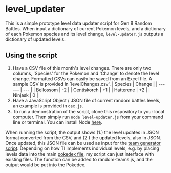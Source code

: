 # level_updater
This is a simple prototype level data updater script for Gen 8 Random Battles. When input a dictionary of current Pokemon levels, and a dictionary of each Pokemon species and its level change, `level-updater.js` outputs a dictionary of updated levels.

## Using the script
1. Have a CSV file of this month's level changes. There are only two columns, 'Species' for the Pokemon and 'Change' to denote the level change. Formatted CSVs can easily be saved from an Excel file. A sample CSV is provided in `levelChanges.csv'.
| Species | Change |
| ------ | --- |
| Bellossom | -2 |
| Centiskorch | +1 |
| Hatterene | +2 |
| Ninjask | 0 |
2. Have a JavaScript Object / JSON file of current random battles levels, an example is provided in `dex.js`.
3. To run a demonstration of the script, clone this respository to your local computer. Then simply run `node level-updater.js` from your command line or terminal. You can install Node [here](https://nodejs.org/en/download/package-manager/#macos).

When running the script, the output shows (1.) the level updates in JSON format converted from the CSV, and (2.) the updated levels, also in JSON. Once updated, this JSON file can be used as input for the [team generator script](https://github.com/smogon/pokemon-showdown/blob/125fe31d06ad098a3681631999db5fe6dbcd9f4e/data/random-teams.js). 
Depending on how TI implements individual levels, e.g. by placing levels data into the main [pokedex file](https://github.com/smogon/pokemon-showdown/blob/125fe31d06ad098a3681631999db5fe6dbcd9f4e/data/pokedex.js), my script can just interface with existing files. The function can be added to random-teams.js, and the output would be put into the Pokedex. 
